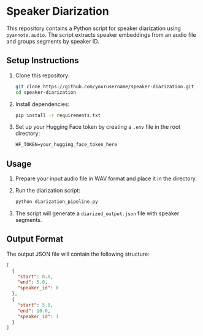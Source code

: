 # Speaker Diarization

This repository contains a Python script for speaker diarization using `pyannote.audio`. The script extracts speaker embeddings from an audio file and groups segments by speaker ID.

## Setup Instructions

1. Clone this repository:
    ```bash
    git clone https://github.com/yourusername/speaker-diarization.git
    cd speaker-diarization
    ```

2. Install dependencies:
    ```bash
    pip install -r requirements.txt
    ```

3. Set up your Hugging Face token by creating a `.env` file in the root directory:
    ```txt
    HF_TOKEN=your_hugging_face_token_here
    ```

## Usage

1. Prepare your input audio file in WAV format and place it in the directory.
   
2. Run the diarization script:
    ```bash
    python diarization_pipeline.py
    ```

3. The script will generate a `diarized_output.json` file with speaker segments.

## Output Format

The output JSON file will contain the following structure:
```json
[
  {
    "start": 0.0,
    "end": 5.0,
    "speaker_id": 0
  },
  {
    "start": 5.0,
    "end": 10.0,
    "speaker_id": 1
  }
]
